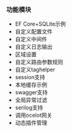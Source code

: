 ﻿### 功能模块

- EF Core+SQLite示例
- 自定义配置文件
- 自定义中间件
- 自定义日志输出
- 区域设置
- 自定义路由参数规则
- 自定义taghelper
- session支持
- 本地缓存示例
- swagger支持
- 全局异常过滤
- serilog支持
- 调用ocelot网关
- 动态插件管理